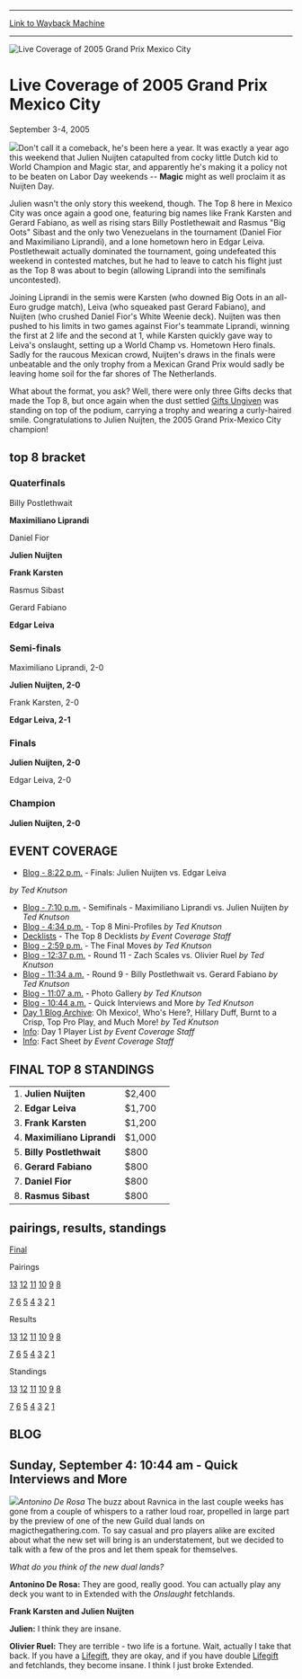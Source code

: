 
---
[Link to Wayback Machine](https://web.archive.org/web/20161103182005/http://magic.wizards.com/en/events/coverage/gpmex05)

[_metadata_:description]:- "Don't call it a comeback, he's been here a year. It was exactly a year ago this weekend that Julien Nuijten catapulted from cocky little Dutch kid to World Champion and Magic star, and apparently he's making it a policy not to be beaten on Labor Day weekends -- Magic might as well proclaim it as Nuijten Day."
[_metadata_:generator]:- "Drupal 7 (http://drupal.org)"
[_metadata_:node]:- "563406"
[_metadata_:source]:- "div-block-system-main"
[_metadata_:title]:- "Live Coverage of 2005 Grand Prix Mexico City"
[_metadata_:wayback_capture_timestamp]:- "2016-11-03 18:20:05"
[_metadata_:wayback_raw_url]:- "https://web.archive.org/web/20161103182005id_/http://magic.wizards.com/en/events/coverage/gpmex05"
[_metadata_:wayback_url]:- "http://magic.wizards.com/en/events/coverage/gpmex05"
---







![Live Coverage of 2005 Grand Prix Mexico City](https://media.magic.wizards.com/images/banner/large_1_4.jpg)





Live Coverage of 2005 Grand Prix Mexico City
============================================




September 3-4, 2005











![](https://media.magic.wizards.com/image_legacy_migration/sideboard/images/gpmex05/f_trohpy.jpg)Don't call it a comeback, he's been here a year. It was exactly a year ago this weekend that Julien Nuijten catapulted from cocky little Dutch kid to World Champion and Magic star, and apparently he's making it a policy not to be beaten on Labor Day weekends -- **Magic**  might as well proclaim it as Nuijten Day.


Julien wasn't the only story this weekend, though. The Top 8 here in Mexico City was once again a good one, featuring big names like Frank Karsten and Gerard Fabiano, as well as rising stars Billy Postlethewait and Rasmus "Big Oots" Sibast and the only two Venezuelans in the tournament (Daniel Fior and Maximiliano Liprandi), and a lone hometown hero in Edgar Leiva. Postlethewait actually dominated the tournament, going undefeated this weekend in contested matches, but he had to leave to catch his flight just as the Top 8 was about to begin (allowing Liprandi into the semifinals uncontested).


Joining Liprandi in the semis were Karsten (who downed Big Oots in an all-Euro grudge match), Leiva (who squeaked past Gerard Fabiano), and Nuijten (who crushed Daniel Fior's White Weenie deck). Nuijten was then pushed to his limits in two games against Fior's teammate Liprandi, winning the first at 2 life and the second at 1, while Karsten quickly gave way to Leiva's onslaught, setting up a World Champ vs. Hometown Hero finals. Sadly for the raucous Mexican crowd, Nuijten's draws in the finals were unbeatable and the only trophy from a Mexican Grand Prix would sadly be leaving home soil for the far shores of The Netherlands.


What about the format, you ask? Well, there were only three Gifts decks that made the Top 8, but once again when the dust settled [Gifts Ungiven](http://gatherer.wizards.com/Pages/Card/Details.aspx?name=Gifts+Ungiven) was standing on top of the podium, carrying a trophy and wearing a curly-haired smile. Congratulations to Julien Nuijten, the 2005 Grand Prix-Mexico City champion!



top 8 bracket
-------------





### Quaterfinals





Billy Postlethwait




**Maximiliano Liprandi**






Daniel Fior




**Julien Nuijten**






**Frank Karsten**




Rasmus Sibast






Gerard Fabiano




**Edgar Leiva**







### Semi-finals





Maximiliano Liprandi, 2-0




**Julien Nuijten, 2-0**






Frank Karsten, 2-0




**Edgar Leiva, 2-1**







### Finals





**Julien Nuijten, 2-0**




Edgar Leiva, 2-0







### Champion





**Julien Nuijten, 2-0**









EVENT COVERAGE
--------------




* [Blog - 8:22 p.m.](#8) - Finals: Julien Nuijten vs. Edgar Leiva

 *by Ted Knutson*
* [Blog - 7:10 p.m.](#7) - Semifinals - Maximiliano Liprandi vs. Julien Nuijten
 *by Ted Knutson*
* [Blog - 4:34 p.m.](#6) - Top 8 Mini-Profiles
 *by Ted Knutson*
* [Decklists](/en/articles/archive/event-coverage/decklists-top-8-decklists-2005-09-04) - The Top 8 Decklists
 *by Event Coverage Staff*
* [Blog - 2:59 p.m.](#5) - The Final Moves
 *by Ted Knutson*
* [Blog - 12:37 p.m.](#4) - Round 11 - Zach Scales vs. Olivier Ruel
 *by Ted Knutson*
* [Blog - 11:34 a.m.](#3) - Round 9 - Billy Postlethwait vs. Gerard Fabiano
 *by Ted Knutson*
* [Blog - 11:07 a.m.](#2) - Photo Gallery
 *by Ted Knutson*
* [Blog - 10:44 a.m.](#1) - Quick Interviews and More
 *by Ted Knutson*
* [Day 1 Blog Archive](/en/articles/archive/event-coverage/day-1-blog-archive-2005-09-04): Oh Mexico!, Who's Here?, Hillary Duff, Burnt to a Crisp, Top Pro Play, and Much More!
 *by Ted Knutson*
* [Info](/en/articles/archive/event-coverage/round-1-player-list-2005-09-03): Day 1 Player List
 *by Event Coverage Staff*
* [Info](http://magic.wizards.com/en/articles/archive/feature/grand-prix-mexico-city-2005-03-28): Fact Sheet
 *by Event Coverage Staff*



FINAL TOP 8 STANDINGS
---------------------




|  |  |  |
| --- | --- | --- |
| 1. **Julien Nuijten** | $2,400 |
| 2. **Edgar Leiva** | $1,700 |
| 3. **Frank Karsten** | $1,200 |
| 4. **Maximiliano Liprandi** | $1,000 |
| 5. **Billy Postlethwait** | $800 |
| 6. **Gerard Fabiano** | $800 |
| 7. **Daniel Fior** | $800 |
| 8. **Rasmus Sibast** | $800 |

pairings, results, standings
----------------------------




[Final](/en/articles/archive/event-coverage/final-standings-2005-09-04)




Pairings


[13](/en/articles/archive/event-coverage/round-13-pairings-2005-09-04) [12](/en/articles/archive/event-coverage/round-12-pairings-2005-09-04) [11](/en/articles/archive/event-coverage/round-11-pairings-2005-09-04) [10](/en/articles/archive/event-coverage/round-10-pairings-2005-09-04) [9](/en/articles/archive/event-coverage/round-9-pairings-2005-09-04) [8](/en/articles/archive/event-coverage/round-8-pairings-2005-09-04)


[7](/en/articles/archive/event-coverage/round-7-pairings-2005-09-03) [6](/en/articles/archive/event-coverage/round-6-pairings-2005-09-03) [5](/en/articles/archive/event-coverage/round-5-pairings-2005-09-03) [4](/en/articles/archive/event-coverage/round-4-pairings-2005-09-03) [3](/en/articles/archive/event-coverage/round-3-pairings-2005-09-03) [2](/en/articles/archive/event-coverage/round-2-pairings-2005-09-03) [1](/en/articles/archive/event-coverage/round-1-pairings-2005-09-03)




Results


[13](/en/articles/archive/event-coverage/round-13-results-2005-09-04) [12](/en/articles/archive/event-coverage/round-12-results-2005-09-04) [11](/en/articles/archive/event-coverage/round-11-results-2005-09-04) [10](/en/articles/archive/event-coverage/round-10-results-2005-09-04) [9](/en/articles/archive/event-coverage/round-9-results-2005-09-04) [8](/en/articles/archive/event-coverage/round-8-results-2005-09-04)


[7](/en/articles/archive/event-coverage/round-7-results-2005-09-03) [6](/en/articles/archive/event-coverage/round-6-results-2005-09-03) [5](/en/articles/archive/event-coverage/round-5-results-2005-09-03) [4](/en/articles/archive/event-coverage/round-4-results-2005-09-03) [3](/en/articles/archive/event-coverage/round-3-results-2005-09-03) [2](/en/articles/archive/event-coverage/round-2-results-2005-09-03) [1](/en/articles/archive/event-coverage/round-1-results-2005-09-03)




Standings


[13](/en/articles/archive/event-coverage/round-13-standings-2005-09-04) [12](/en/articles/archive/event-coverage/round-12-standings-2005-09-04) [11](/en/articles/archive/event-coverage/round-11-standings-2005-09-04) [10](/en/articles/archive/event-coverage/round-10-standings-2005-09-04) [9](/en/articles/archive/event-coverage/round-9-standings-2005-09-04) [8](/en/articles/archive/event-coverage/round-8-standings-2005-09-04)


[7](/en/articles/archive/event-coverage/round-7-standings-2005-09-03) [6](/en/articles/archive/event-coverage/round-6-standings-2005-09-03) [5](/en/articles/archive/event-coverage/round-5-standings-2005-09-03) [4](/en/articles/archive/event-coverage/round-4-standings-2005-09-03) [3](/en/articles/archive/event-coverage/round-3-standings-2005-09-03) [2](/en/articles/archive/event-coverage/round-2-standings-2005-09-03) [1](/en/articles/archive/event-coverage/round-1-standings-2005-09-03)





BLOG
----



Sunday, September 4: 10:44 am - Quick Interviews and More
---------------------------------------------------------


![](https://media.magic.wizards.com/image_legacy_migration/sideboard/images/gpmex05/b_derosa.jpg)*Antonino De Rosa*
The buzz about Ravnica in the last couple weeks has gone from a couple of whispers to a rather loud roar, propelled in large part by the preview of one of the new Guild dual lands on magicthegathering.com. To say casual and pro players alike are excited about what the new set will bring is an understatement, but we decided to talk with a few of the pros and let them speak for themselves.


*What do you think of the new dual lands?*


**Antonino De Rosa:** They are good, really good. You can actually play any deck you want to in Extended with the *Onslaught* fetchlands.


**Frank Karsten and Julien Nuijten**


**Julien:** I think they are insane.  



**Olivier Ruel:** They are terrible - two life is a fortune. Wait, actually I take that back. If you have a [Lifegift](http://gatherer.wizards.com/Pages/Card/Details.aspx?name=Lifegift), they are okay, and if you have double [Lifegift](http://gatherer.wizards.com/Pages/Card/Details.aspx?name=Lifegift) and fetchlands, they become insane. I think I just broke Extended.


  

 

